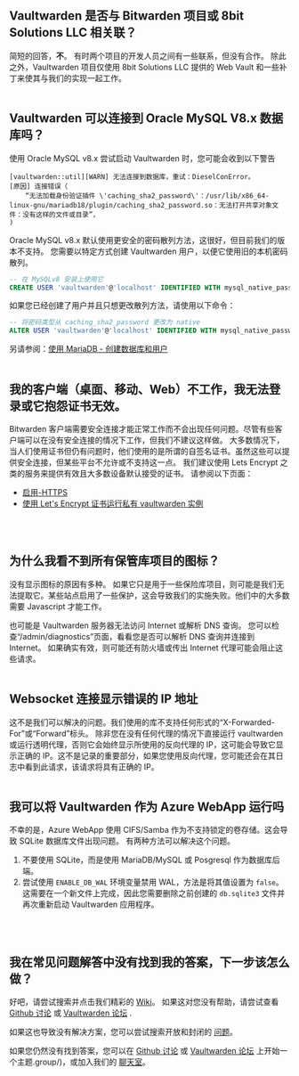 ## Vaultwarden 是否与 Bitwarden 项目或 8bit Solutions LLC 相关联？
简短的回答，**不**。
有时两个项目的开发人员之间有一些联系，但没有合作。
除此之外，Vaultwarden 项目仅使用 8bit Solutions LLC 提供的 Web Vault 和一些补丁来使其与我们的实现一起工作。
<br>
<br>

## Vaultwarden 可以连接到 Oracle MySQL V8.x 数据库吗？
使用 Oracle MySQL v8.x 尝试启动 Vaultwarden 时，您可能会收到以下警告
```
[vaultwarden::util][WARN] 无法连接到数据库，重试：DieselConError。
[原因] 连接错误（
    “无法加载身份验证插件 \'caching_sha2_password\'：/usr/lib/x86_64-linux-gnu/mariadb18/plugin/caching_sha2_password.so：无法打开共享对象文件：没有这样的文件或目录”，
)
```
Oracle MySQL v8.x 默认使用更安全的密码散列方法，这很好，但目前我们的版本不支持。
您需要以特定方式创建 Vaultwarden 用户，以便它使用旧的本机密码散列。
```sql
-- 在 MySQLv8 安装上使用它
CREATE USER 'vaultwarden'@'localhost' IDENTIFIED WITH mysql_native_password BY 'yourpassword';
```
如果您已经创建了用户并且只想更改散列方法，请使用以下命令：
```sql
-- 将密码类型从 caching_sha2_password 更改为 native
ALTER USER 'vaultwarden'@'localhost' IDENTIFIED WITH mysql_native_password BY 'yourpassword';
```
另请参阅：[使用 MariaDB - 创建数据库和用户](https://github.com/dani-garcia/vaultwarden/wiki/Using-the-MariaDB-(MySQL)-Backend#create-database-and-user)
<br>
<br>

## 我的客户端（桌面、移动、Web）不工作，我无法登录或它抱怨证书无效。
Bitwarden 客户端需要安全连接才能正常工作而不会出现任何问题。尽管有些客户端可以在没有安全连接的情况下工作，但我们不建议这样做。
大多数情况下，当人们使用证书但仍有问题时，他们使用的是所谓的自签名证书。虽然这些可以提供安全连接，但某些平台不允许或不支持这一点。
我们建议使用 Lets Encrypt 之类的服务来提供有效且大多数设备默认接受的证书。
请参阅以下页面：
- [启用-HTTPS](https://github.com/dani-garcia/vaultwarden/wiki/Enabling-HTTPS)
- [使用 Let's Encrypt 证书运行私有 vaultwarden 实例](https://github.com/dani-garcia/vaultwarden/wiki/Running-a-private-vaultwarden-instance-with-Let%27s-Encrypt-certs)
<br>
<br>

## 为什么我看不到所有保管库项目的图标？
没有显示图标的原因有多种。
如果它只是用于一些保险库项目，则可能是我们无法提取它。某些站点启用了一些保护，这会导致我们的实施失败。他们中的大多数需要 Javascript 才能工作。

也可能是 Vaultwarden 服务器无法访问 Internet 或解析 DNS 查询。
您可以检查“/admin/diagnostics”页面，看看您是否可以解析 DNS 查询并连接到 Internet。
如果确实有效，则可能还有防火墙或传出 Internet 代理可能会阻止这些请求。
<br>
<br>

## Websocket 连接显示错误的 IP 地址
这不是我们可以解决的问题。我们使用的库不支持任何形式的“X-Forwarded-For”或“Forward”标头。
除非您在没有任何代理的情况下直接运行 vaultwarden 或运行透明代理，否则它会始终显示所使用的反向代理的 IP，这可能会导致它显示正确的 IP。这不是记录的重要部分，如果您使用反向代理，您可能还会在其日志中看到此请求，该请求将具有正确的 IP。
<br>
<br>

## 我可以将 Vaultwarden 作为 Azure WebApp 运行吗
不幸的是，Azure WebApp 使用 CIFS/Samba 作为不支持锁定的卷存储。这会导致 SQLite 数据库文件出现问题。
有两种方法可以解决这个问题。
1. 不要使用 SQLite，而是使用 MariaDB/MySQL 或 Posgresql 作为数据库后端。
2. 尝试使用 `ENABLE_DB_WAL` 环境变量禁用 WAL，方法是将其值设置为 `false`。这需要在一个新文件上完成，因此您需要删除之前创建的 `db.sqlite3` 文件并再次重新启动 Vaultwarden 应用程序。
<br>
<br>

## 我在常见问题解答中没有找到我的答案，下一步该怎么做？
好吧，请尝试搜索并点击我们精彩的 [Wiki](https://github.com/dani-garcia/vaultwarden/wiki)。
如果这对您没有帮助，请尝试查看 [Github 讨论](https://github.com/dani-garcia/vaultwarden/discussions) 或 [Vaultwarden 论坛](https://vaultwarden.discourse.group/) .

如果这也导致没有解决方案，您可以尝试搜索开放和封闭的 [问题](https://github.com/dani-garcia/vaultwarden/issues)。

如果您仍然没有找到答案，您可以在 [Github 讨论](https://github.com/dani-garcia/vaultwarden/discussions) 或 [Vaultwarden 论坛](https://vaultwarden.discourse) 上开始一个主题.group/)，或加入我们的 [聊天室](https://matrix.to/#/#vaultwarden:matrix.org)。